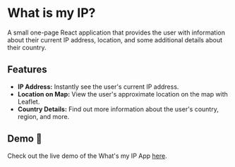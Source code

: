 # What is my IP?
A small one-page React application that provides the user with information about their current IP address, location, and some additional details about their country.

## Features

- **IP Address:** Instantly see the user's current IP address.
- **Location on Map:** View the user's approximate location on the map with Leaflet.
- **Country Details:** Find out more information about the user's country, region, and more.

## Demo 🚀
Check out the live demo of the What's my IP App [here](https://showmyplace.netlify.app/).
